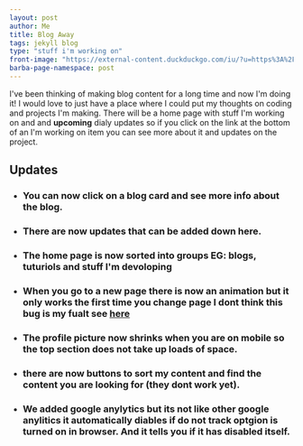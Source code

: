 ```yaml
---
layout: post
author: Me
title: Blog Away
tags: jekyll blog
type: "stuff i'm working on"
front-image: "https://external-content.duckduckgo.com/iu/?u=https%3A%2F%2Ftse2.mm.bing.net%2Fth%3Fid%3DOIP.a5YOm_1N-oe-O025Jw4PTQHaE8%26pid%3DApi&f=1"
barba-page-namespace: post
---
```

  
I've been thinking of making blog content for a long time and now I'm doing it! I would love to just have a place where I could put my thoughts on coding and projects I'm making. There will be a home page with stuff I'm working on and and **upcoming** dialy updates so if you click on the link at the bottom of an I'm working on item you can see more about it and updates on the project.

## Updates

- ### You can now click on a blog card and see more info about the blog.
- ### There are now updates that can be added down here. 
- ### The home page is now sorted into groups **EG:** blogs, tuturiols and stuff I'm devoloping
- ### When you go to a new page there is now an animation but it only works the first time you change page I dont think this bug is my fualt see [here](https://github.com/godalming123/godalming123.github.io/issues/3)
- ### The profile picture now shrinks when you are on mobile so the top section does not take up loads of space.
- ### there are now buttons to sort my content and find the content you are looking for (they dont work yet).
- ### We added google anylytics but its not like other google anylitics it automatically diables if do not track optgion is turned on in browser. And it tells you if it has disabled itself.